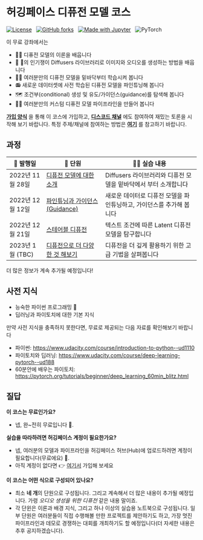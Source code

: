 
# 허깅페이스 디퓨전 모델 코스

[![License](https://img.shields.io/static/v1?label=License&message=Apache&color=<Yellow>)](https://github.com/huggingface/diffusion-models-class/blob/main/LICENSE) &nbsp;
[![GitHub forks](https://img.shields.io/github/forks/huggingface/diffusion-models-class.svg?style=social&label=Fork&maxAge=2592000)](https://github.com/dhakalnirajan/diffusion-models-class) &nbsp;
[![Made with Jupyter](https://img.shields.io/badge/Made%20with-Jupyter-red?style=flat-square&logo=Jupyter)](https://jupyter.org/try) &nbsp;
![PyTorch](https://img.shields.io/badge/PyTorch-%23EE4C2C.svg?style=flat-square&logo=PyTorch&logoColor=white)

이 무료 강좌에서는
- 👩‍🎓 디퓨전 모델의 이론을 배웁니다
- 🧨 🤗의 인기쟁이 Diffusers 라이브러리로 이미지와 오디오를 생성하는 방법을 배웁니다
- 🏋️‍♂️ 여러분만의 디퓨전 모델을 밑바닥부터 학습시켜 봅니다
- 📻 새로운 데이터셋에 사전 학습된 디퓨전 모델을 파인튜닝해 봅니다
- 🗺 조건부(conditional) 생성 및 유도/가이던스(guidance)를 탐색해 봅니다
- 🧑‍🔬 여러분만의 커스텀 디퓨전 모델 파이프라인을 만들어 봅니다


**[가입 양식](https://huggingface.us17.list-manage.com/subscribe?u=7f57e683fa28b51bfc493d048&id=ef963b4162)** 을 통해 이 코스에 가입하고, **[디스코드 채널](https://discord.gg/aYka4Yhff9)** 에도 참여하여 재밌는 토론을 시작해 보기 바랍니다. 특정 주제/채널에 참여하는 방법은 **[여기](https://discord.com/channels/879548962464493619/1014509271255367701)** 를 참고하기 바랍니다.

## 과정

| 📆 발행일  | 📘 단원           | 👩‍💻 실습 내용 |
|---------------|----------------------------------------------------------|----------------------------------------------------------------------------------------------------------|
| 2022년 11월 28일  | [디퓨전 모델에 대한 소개](https://github.com/deep-diver/diffusion-models-class/blob/main/unit1/README_KR.md)| Diffusers 라이브러리와 디퓨전 모델을 밑바닥에서 부터 소개합니다 |
| 2022년 12월 12일  | [파인튜닝과 가이던스(Guidance)](https://github.com/huggingface/diffusion-models-class/tree/main/unit2) | 새로운 데이터로 디퓨전 모델을 파인튜닝하고, 가이던스를 추가해 봅니다 |
| 2022년 12월 21일  | [스테어블 디퓨전](https://github.com/huggingface/diffusion-models-class/tree/main/unit3) | 텍스트 조건에 따른 Latent 디퓨전 모델을 탐구합니다 |
| 2023년 1월 (TBC)  | [디퓨전으로 더 다양한 것 해보기](https://github.com/huggingface/diffusion-models-class/tree/main/unit4) | 디퓨전을 더 깊게 활용하기 위한 고급 기법을 살펴봅니다 |

더 많은 정보가 계속 추가될 예정입니다!


## 사전 지식
- 능숙한 파이썬 프로그래밍 🐍
- 딥러닝과 파이토치에 대한 기본 지식

만약 사전 지식을 충족하지 못한다면, 무료로 제공되는 다음 자료를 확인해보기 바랍니다
- 파이썬: https://www.udacity.com/course/introduction-to-python--ud1110
- 파이토치와 딥러닝: https://www.udacity.com/course/deep-learning-pytorch--ud188
- 60분안에 배우는 파이토치: https://pytorch.org/tutorials/beginner/deep_learning_60min_blitz.html

## 질답
**이 코스는 무료인가요?**

- 넵, 완~전히 무료입니다 🥳.


**실습을 따라하려면 허깅페이스 계정이 필요한가요?**

- 넵, 여러분의 모델과 파이프라인을 허깅페이스 허브(Hub)에 업로드하려면 계정이 필요합니다(무료에요) 🤗.
- 아직 계정이 없다면 👉 [여기서](https://huggingface.co/join) 가입해 보세요

**이 코스는 어떤 식으로 구성되어 있나요?**

- 최소 **네 개**의 단원으로 구성됩니다. 그리고 계속해서 더 많은 내용이 추가될 예정입니다. 가령 _오디오 생성을 위한 디퓨전_ 같은 내용 말이죠.
- 각 단윈은 이론과 배경 지식, 그리고 하나 이상의 실습용 노트북으로 구성됩니다. 일부 단원은 여러분들이 직접 수행해볼 만한 프로젝트를 제안하기도 하고, 가장 멋진 파이프라인과 데모로 경쟁하는  대회를 개최하기도 할 예정입니다(더 자세한 내용은 추후 공지하겠습니다).
